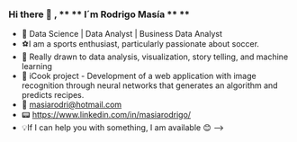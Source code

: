 ### Hi there 👋 , ** ** I´m Rodrigo Masía ** **

- :low_brightness: Data Science | Data Analyst | Business Data Analyst
- :soccer:I am a sports enthusiast, particularly passionate about soccer.
- :pushpin: Really drawn to data analysis, visualization, story telling, and machine learning 
- :high_brightness: iCook project - Development of a web application with image recognition through neural networks that generates an algorithm and predicts recipes.
- :email: masiarodri@hotmail.com
- :pager: https://www.linkedin.com/in/masiarodrigo/
- :bulb:If I can help you with something, I am available :blush:
-->
